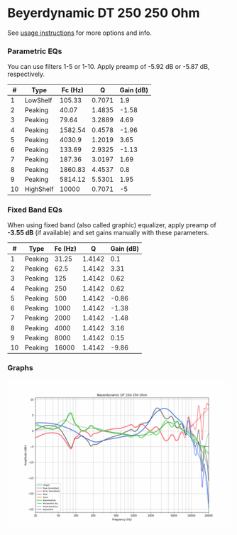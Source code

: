 # Beyerdynamic DT 250 250 Ohm
See [usage instructions](https://github.com/jaakkopasanen/AutoEq#usage) for more options and info.

### Parametric EQs
You can use filters 1-5 or 1-10. Apply preamp of -5.92 dB or -5.87 dB, respectively.

|   # | Type      |   Fc (Hz) |      Q |   Gain (dB) |
|-----|-----------|-----------|--------|-------------|
|   1 | LowShelf  |    105.33 | 0.7071 |        1.9  |
|   2 | Peaking   |     40.07 | 1.4835 |       -1.58 |
|   3 | Peaking   |     79.64 | 3.2889 |        4.69 |
|   4 | Peaking   |   1582.54 | 0.4578 |       -1.96 |
|   5 | Peaking   |   4030.9  | 1.2019 |        3.65 |
|   6 | Peaking   |    133.69 | 2.9325 |       -1.13 |
|   7 | Peaking   |    187.36 | 3.0197 |        1.69 |
|   8 | Peaking   |   1860.83 | 4.4537 |        0.8  |
|   9 | Peaking   |   5814.12 | 5.5301 |        1.95 |
|  10 | HighShelf |  10000    | 0.7071 |       -5    |

### Fixed Band EQs
When using fixed band (also called graphic) equalizer, apply preamp of **-3.55 dB** (if available) and set gains manually with these parameters.

|   # | Type    |   Fc (Hz) |      Q |   Gain (dB) |
|-----|---------|-----------|--------|-------------|
|   1 | Peaking |     31.25 | 1.4142 |        0.1  |
|   2 | Peaking |     62.5  | 1.4142 |        3.31 |
|   3 | Peaking |    125    | 1.4142 |        0.62 |
|   4 | Peaking |    250    | 1.4142 |        0.62 |
|   5 | Peaking |    500    | 1.4142 |       -0.86 |
|   6 | Peaking |   1000    | 1.4142 |       -1.38 |
|   7 | Peaking |   2000    | 1.4142 |       -1.48 |
|   8 | Peaking |   4000    | 1.4142 |        3.16 |
|   9 | Peaking |   8000    | 1.4142 |        0.15 |
|  10 | Peaking |  16000    | 1.4142 |       -9.86 |

### Graphs
![](./Beyerdynamic%20DT%20250%20250%20Ohm.png)
